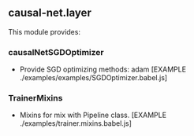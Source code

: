 ## causal-net.layer

This module provides:

### causalNetSGDOptimizer
- Provide SGD optimizing methods: adam
[EXAMPLE ./examples/examples/SGDOptimizer.babel.js]
### TrainerMixins
- Mixins for mix with Pipeline class.
[EXAMPLE ./examples/trainer.mixins.babel.js]